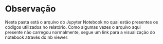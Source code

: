 # Observação

Nesta pasta está o arquivo do Jupyter Notebook no qual estão presentes os códigos utilizados no relatório.
Como algumas vezes o arquivo aqui presente não carregou normalmente, segue um link para a visualização do
notebook através do nb viewer: 
